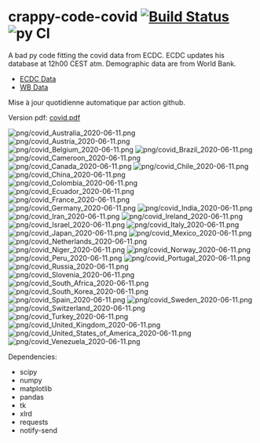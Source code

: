 # crappy-code-covid [![Build Status](https://cloud.drone.io/api/badges/a-lemonnier/crappy-code-covid/status.svg)](https://cloud.drone.io/a-lemonnier/crappy-code-covid) ![py CI](https://github.com/a-lemonnier/crappy-code-covid/workflows/py%20CI/badge.svg)
 
A bad py code fitting the covid data from ECDC. ECDC updates his database at 12h00 CEST atm. Demographic data are from World Bank.
 
- [ECDC Data](https://www.ecdc.europa.eu/en/publications-data/download-todays-data-geographic-distribution-covid-19-cases-worldwide)
- [WB Data](https://data.worldbank.org/indicator/sp.pop.totl)
 
 
Mise à jour quotidienne automatique par action github.
 
Version pdf: [covid.pdf](https://github.com/a-lemonnier/crappy-code-covid/raw/master/covid.pdf)
 
![png/covid_Australia_2020-06-11.png](png/covid_Australia_2020-06-11.png)
![png/covid_Austria_2020-06-11.png](png/covid_Austria_2020-06-11.png)
![png/covid_Belgium_2020-06-11.png](png/covid_Belgium_2020-06-11.png)
![png/covid_Brazil_2020-06-11.png](png/covid_Brazil_2020-06-11.png)
![png/covid_Cameroon_2020-06-11.png](png/covid_Cameroon_2020-06-11.png)
![png/covid_Canada_2020-06-11.png](png/covid_Canada_2020-06-11.png)
![png/covid_Chile_2020-06-11.png](png/covid_Chile_2020-06-11.png)
![png/covid_China_2020-06-11.png](png/covid_China_2020-06-11.png)
![png/covid_Colombia_2020-06-11.png](png/covid_Colombia_2020-06-11.png)
![png/covid_Ecuador_2020-06-11.png](png/covid_Ecuador_2020-06-11.png)
![png/covid_France_2020-06-11.png](png/covid_France_2020-06-11.png)
![png/covid_Germany_2020-06-11.png](png/covid_Germany_2020-06-11.png)
![png/covid_India_2020-06-11.png](png/covid_India_2020-06-11.png)
![png/covid_Iran_2020-06-11.png](png/covid_Iran_2020-06-11.png)
![png/covid_Ireland_2020-06-11.png](png/covid_Ireland_2020-06-11.png)
![png/covid_Israel_2020-06-11.png](png/covid_Israel_2020-06-11.png)
![png/covid_Italy_2020-06-11.png](png/covid_Italy_2020-06-11.png)
![png/covid_Japan_2020-06-11.png](png/covid_Japan_2020-06-11.png)
![png/covid_Mexico_2020-06-11.png](png/covid_Mexico_2020-06-11.png)
![png/covid_Netherlands_2020-06-11.png](png/covid_Netherlands_2020-06-11.png)
![png/covid_Niger_2020-06-11.png](png/covid_Niger_2020-06-11.png)
![png/covid_Norway_2020-06-11.png](png/covid_Norway_2020-06-11.png)
![png/covid_Peru_2020-06-11.png](png/covid_Peru_2020-06-11.png)
![png/covid_Portugal_2020-06-11.png](png/covid_Portugal_2020-06-11.png)
![png/covid_Russia_2020-06-11.png](png/covid_Russia_2020-06-11.png)
![png/covid_Slovenia_2020-06-11.png](png/covid_Slovenia_2020-06-11.png)
![png/covid_South_Africa_2020-06-11.png](png/covid_South_Africa_2020-06-11.png)
![png/covid_South_Korea_2020-06-11.png](png/covid_South_Korea_2020-06-11.png)
![png/covid_Spain_2020-06-11.png](png/covid_Spain_2020-06-11.png)
![png/covid_Sweden_2020-06-11.png](png/covid_Sweden_2020-06-11.png)
![png/covid_Switzerland_2020-06-11.png](png/covid_Switzerland_2020-06-11.png)
![png/covid_Turkey_2020-06-11.png](png/covid_Turkey_2020-06-11.png)
![png/covid_United_Kingdom_2020-06-11.png](png/covid_United_Kingdom_2020-06-11.png)
![png/covid_United_States_of_America_2020-06-11.png](png/covid_United_States_of_America_2020-06-11.png)
![png/covid_Venezuela_2020-06-11.png](png/covid_Venezuela_2020-06-11.png)
 
Dependencies:
- scipy
- numpy
- matplotlib
- pandas
- tk
- xlrd
- requests
- notify-send
